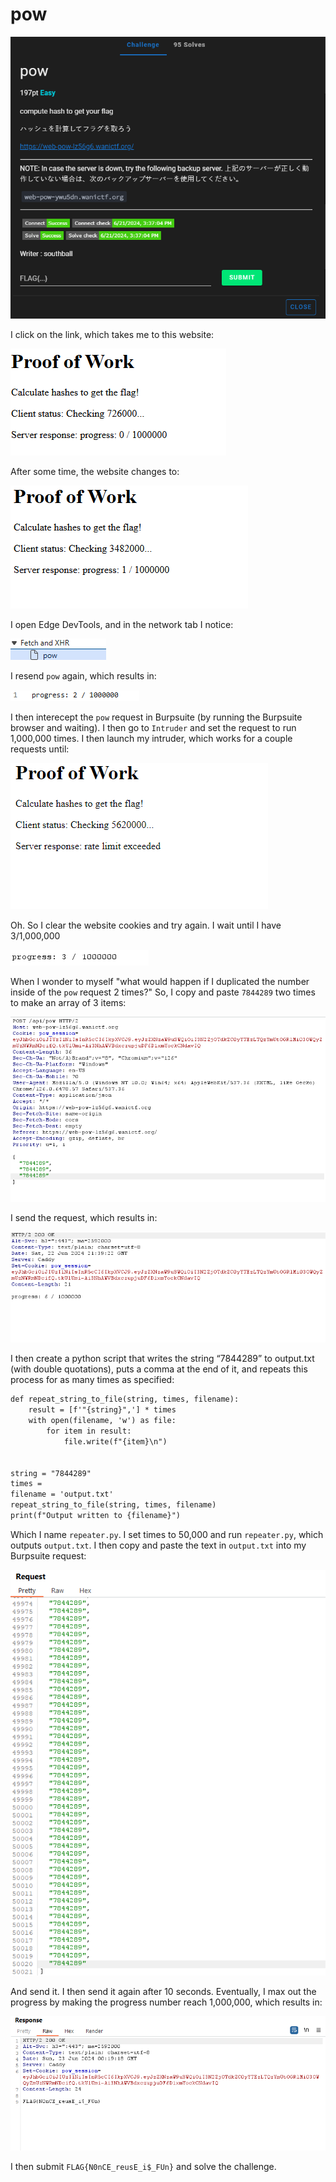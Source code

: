 # pow

![](../images/pow-part-1.png)

I click on the link, which takes me to this website:

![](../images/pow-part-2.png)

After some time, the website changes to:

![](../images/pow-part-3.png)

I open Edge DevTools, and in the network tab I notice:

![](../images/pow-part-5.png)

I resend `pow` again, which results in:

![](../images/pow-part-6.png)

I then interecept the `pow` request in Burpsuite (by running the Burpsuite browser and waiting). I then go to `Intruder` and set the request to run 1,000,000 times. I then launch my intruder, which works for a couple requests until:

![](../images/pow-part-8.png)

Oh. So I clear the website cookies and try again. I wait until I have 3/1,000,000

![](../images/pow-part-9.png)

When I wonder to myself "what would happen if I duplicated the number inside of the `pow` request 2 times?" So, I copy and paste `7844289` two times to make an array of 3 items:

![](../images/pow-part-10.png)

I send the request, which results in:

![](../images/pow-part-11.png)

I then create a python script that writes the string “7844289” to output.txt (with double quotations), puts a comma at the end of it, and repeats this process for as many times as specified:

```txt
def repeat_string_to_file(string, times, filename):
    result = [f'"{string}",'] * times
    with open(filename, 'w') as file:
        for item in result:
            file.write(f"{item}\n")


string = "7844289"
times =  
filename = 'output.txt'
repeat_string_to_file(string, times, filename)
print(f"Output written to {filename}")
```

Which I name `repeater.py`. I set times to 50,000 and run `repeater.py`, which outputs `output.txt`. I then copy and paste the text in `output.txt` into my Burpsuite request:

![](../images/pow-part-13.png)

And send it. I then send it again after 10 seconds. Eventually, I max out the progress by making the progress number reach 1,000,000, which results in:

![](../images/pow-part-14.png)

I then submit `FLAG{N0nCE_reusE_i$_FUn}` and solve the challenge.
